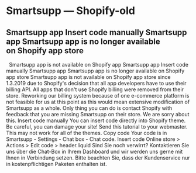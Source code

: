 # Smartsupp — Shopify-old
## Smartsupp app Insert code manually Smartsupp app Smartsupp app is no longer available on Shopify app store
  Smartsupp app is not available on Shopify app 
Smartsupp app
Insert code manually
Smartsupp app
Smartsupp app is no longer available on Shopify app store
Smartsupp app is not available on Shopify app store since 1.3.2019 due to Shopify's decision that all app developers have to use their billing API. All apps that don't use Shopify billing were removed from their store. Reworking our billing system because of one e-commerce platform is not feasible for us at this point as this would mean extensive modification of Smartsupp as a whole. Only thing you can do is contact Shopify with feedback that you are missing Smartsupp on their store. We are sorry about this.
Insert code manually
You can insert code directly into Shopify theme.
Be careful, you can damage your site! Send this tutorial to your webmaster. This may not work for all of the themes.
Copy code
Your code is in Smartsupp - Settings - Chat box - Chat code.
Insert code
Online store > Actions > Edit code > header.liquid
Sind Sie noch verwirrt? Kontaktieren Sie uns über die Chat-Box in Ihrem Dashboard und wir werden uns gerne mit Ihnen in Verbindung setzen. Bitte beachten Sie, dass der Kundenservice nur in kostenpflichtigen Paketen enthalten ist.

